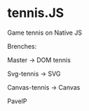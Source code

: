 # tennis.JS
Game tennis on Native JS


Brenches:


Master -> DOM tennis


Svg-tennis -> SVG


Canvas-tennis -> Canvas


PavelP
